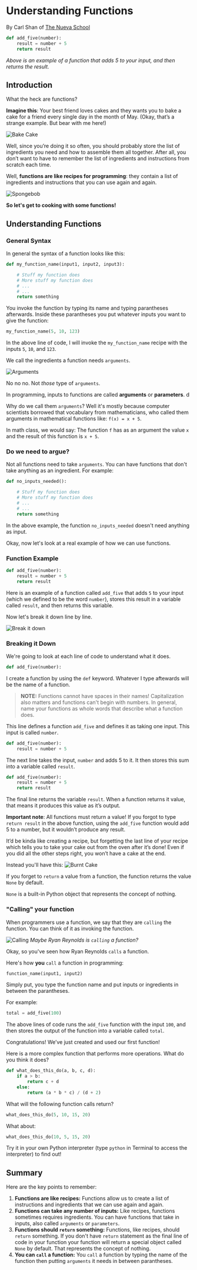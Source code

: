 # Understanding Functions
By Carl Shan of [The Nueva School](www.nuevaschool.org)

```python
def add_five(number):
    result = number + 5
    return result
```
*Above is an example of a function that adds 5 to your input, and then returns the result.*

## Introduction

What the heck are functions?

**Imagine this**: Your best friend loves cakes and they wants you to bake a cake for a friend every single day in the month of May. (Okay, that’s a strange example. But bear with me here!) 

![Bake Cake](https://media1.tenor.com/images/6ae3236af1eaeada21076ec022f405c5/tenor.gif?itemid=4802552)

Well, since you’re doing it so often, you should probably store the list of ingredients you need and how to assemble them all together. After all, you don’t want to have to remember the list of ingredients and instructions from scratch each time.

Well, **functions are like recipes for programming**: they contain a list of ingredients and instructions that you can use again and again.

![Spongebob](https://media1.tenor.com/images/cce09cde64470bcb416e74136ae62bd2/tenor.gif?itemid=7934757)

**So let's get to cooking with some functions!**


## Understanding Functions

### General Syntax

In general the syntax of a function looks like this:

```python
def my_function_name(input1, input2, input3):

    # Stuff my function does
    # More stuff my function does
    # ...
    # ...
    return something

```

You invoke the function by typing its name and typing parantheses afterwards. Inside these parantheses you put whatever inputs you want to give the function:

```python
my_function_name(5, 10, 123)
```

In the above line of code, I will invoke the `my_function_name` recipe with the inputs `5`, `10`, and `123`.

We call the ingredients a function needs `arguments`.

![Arguments](https://media1.tenor.com/images/e98067ca38e448ea5b50d951829ae330/tenor.gif?itemid=8606116)

No no no. Not *those* type of `arguments`.

In programming, inputs to functions are called **arguments** or **parameters**. d

Why do we call them `arguments`? Well it's mostly because computer scientists borrowed that vocabulary from mathematicians, who called them arguments in mathematical functions like: 
`f(x) = x + 5`.

In math class, we would say: The function `f` has as an argument the value `x` and the result of this function is `x + 5`.


### Do we need to argue?
Not all functions need to take `arguments`. You can have functions that don't take anything as an ingredient. For example:

```python
def no_inputs_needed():

    # Stuff my function does
    # More stuff my function does
    # ...
    # ...
    return something
```

In the above example, the function `no_inputs_needed` doesn't need anything as input.

Okay, now let's look at a real example of how we can use functions.

### Function Example

```python
def add_five(number):
    result = number + 5
    return result
```

Here is an example of a function called `add_five` that adds `5` to your input (which we defined to be the word `number`), stores this result in a variable called `result`, and then returns this variable.

Now let's break it down line by line.

![Break it down](https://media1.tenor.com/images/020a7d8eb40482f3edd3aa4e91510944/tenor.gif?itemid=7475588)

### Breaking it Down
We're going to look at each line of code to understand what it does.

```python
def add_five(number):
```

I create a function by using the `def` keyword. Whatever I type aftewards will be the name of a function.

> **NOTE:** Functions cannot have spaces in their names! Capitalization also matters and functions can't begin with numbers. In general, name your functions as whole words that describe what a function does.

This line defines a function `add_five` and defines it as taking one input. This input is called `number`.

```python
def add_five(number):
    result = number + 5
```

The next line takes the input, `number` and adds 5 to it. It then stores this sum into a variable called `result`.

```python
def add_five(number):
    result = number + 5
    return result
```

The final line returns the variable `result`. When a function returns it value, that means it produces this value as it’s output. 

**Important note**: All functions must return a value! If you forgot to type `return result` in the above function, using the `add_five` function would add 5 to a number, but it wouldn’t produce any result.

It’d be kinda like creating a recipe, but forgetting the last line of your recipe which tells you to take your cake out from the oven after it’s done! Even if you did all the other steps right, you won’t have a cake at the end. 
 
Instead you'll have this:
![Burnt Cake](https://undermangoes.files.wordpress.com/2012/04/img_1468.jpg)

If you forget to `return` a value from a function, the function returns the value `None` by default.

`None` is a built-in Python object that represents the concept of nothing.


### "Calling" your function
When programmers use a function, we say that they are `calling` the function. You can think of it as invoking the function.

![Calling](https://media1.tenor.com/images/ae34caaadfd3a4aeb61b385e1031d6d0/tenor.gif?itemid=8062686)
*Maybe Ryan Reynolds is `calling` a function?*

Okay, so you've seen how Ryan Reynolds `calls` a function.

Here's how **you** `call` a function in programming:

```python
function_name(input1, input2)
```

Simply put, you type the function name and put inputs or ingredients in between the parantheses.

For example:

```python
total = add_five(100)
```

The above lines of code runs the `add_five` function with the input `100`, and then stores the output of the function into a variable called `total`.

Congratulations! We’ve just created and used our first function!

Here is a more complex function that performs more operations. What do you think it does?

```python
def what_does_this_do(a, b, c, d):
    if a > b:
        return c + d
    else:
        return (a * b * c) / (d + 2)
```

What will the following function calls return?

```python
what_does_this_do(5, 10, 15, 20)
```

What about:

```python
what_does_this_do(10, 5, 15, 20)
```

Try it in your own Python interpreter (type `python` in Terminal to access the interpreter) to find out!

## Summary

Here are the key points to remember:

1. **Functions are like recipes:** Functions allow us to create a list of instructions and ingredients that we can use again and again.
2. **Functions can take any number of inputs:** Like recipes, functions sometimes requires ingredients. You can have functions that take in inputs, also called `arguments` or `parameters`.
3. **Functions should `return` something:** Functions, like recipes, should `return` something. If you don't have `return` statement as the final line of code in  your function your function will return a special object called `None` by default. That represents the concept of nothing.
4. **You can `call` a function:** You `call` a function by typing the name of the function then putting `arguments` it needs in between parantheses.